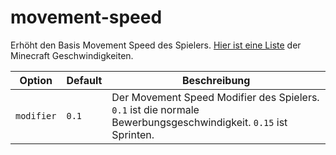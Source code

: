 # movement-speed

Erhöht den Basis Movement Speed des Spielers. [Hier ist eine Liste](https://minecraft.gamepedia.com/Attribute#Attributes_available_on_all_living_entities) der Minecraft Geschwindigkeiten.

| Option | Default | Beschreibung |
| ------ | ------- | ----------- |
| `modifier` | `0.1` | Der Movement Speed Modifier des Spielers. `0.1` ist die normale Bewerbungsgeschwindigkeit. `0.15` ist Sprinten. |